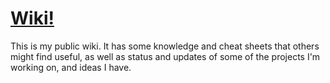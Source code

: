 # [Wiki!](https://github.com/courajs/wiki/wiki)

This is my public wiki. It has some knowledge and cheat sheets that
others might find useful, as well as status and updates of some of the
projects I'm working on, and ideas I have.
